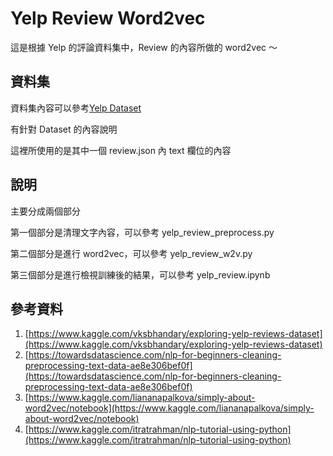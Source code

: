 # Yelp Review Word2vec

這是根據 Yelp 的評論資料集中，Review 的內容所做的 word2vec ～




## 資料集
資料集內容可以參考[Yelp Dataset](https://www.yelp.com/dataset)

有針對 Dataset 的內容說明

這裡所使用的是其中一個 review.json 內 text 欄位的內容

## 說明
主要分成兩個部分

第一個部分是清理文字內容，可以參考 yelp_review_preprocess.py

第二個部分是進行 word2vec，可以參考 yelp_review_w2v.py

第三個部分是進行檢視訓練後的結果，可以參考 yelp_review.ipynb


## 參考資料
1. [https://www.kaggle.com/vksbhandary/exploring-yelp-reviews-dataset](https://www.kaggle.com/vksbhandary/exploring-yelp-reviews-dataset)
2. [https://towardsdatascience.com/nlp-for-beginners-cleaning-preprocessing-text-data-ae8e306bef0f](https://towardsdatascience.com/nlp-for-beginners-cleaning-preprocessing-text-data-ae8e306bef0f)
3. [https://www.kaggle.com/liananapalkova/simply-about-word2vec/notebook](https://www.kaggle.com/liananapalkova/simply-about-word2vec/notebook)
4. [https://www.kaggle.com/itratrahman/nlp-tutorial-using-python](https://www.kaggle.com/itratrahman/nlp-tutorial-using-python)

